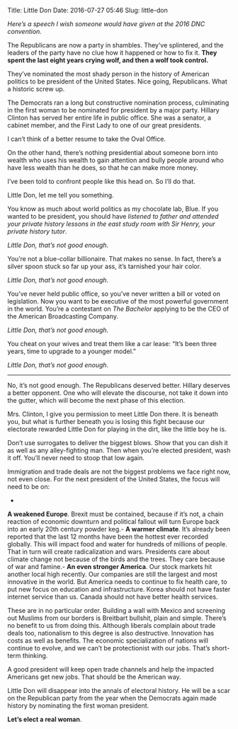 Title: Little Don
Date: 2016-07-27 05:46
Slug: little-don

*Here’s a speech I wish someone would have given at the 2016 DNC convention.*

The Republicans are now a party in shambles. They’ve splintered, and the leaders of the party have no clue how it happened or how to fix it. **They spent the last eight years crying wolf, and then a wolf took control.**

They’ve nominated the most shady person in the history of American politics to be president of the United States. Nice going, Republicans. What a historic screw up.

The Democrats ran a long but constructive nomination process, culminating in the first woman to be nominated for president by a major party. Hillary Clinton has served her entire life in public office. She was a senator, a cabinet member, and the First Lady to one of our great presidents.

I can’t think of a better resume to take the Oval Office.

On the other hand, there’s nothing presidential about someone born into wealth who uses his wealth to gain attention and bully people around who have less wealth than he does, so that he can make more money.

I’ve been told to confront people like this head on. So I’ll do that.

Little Don, let me tell you something.

You know as much about world politics as my chocolate lab, Blue. If you wanted to be president, you should have  *listened to father and attended your private history lessons in the east study room with Sir Henry, your private history tutor*.

*Little Don, that’s not good enough.*

You’re not a blue-collar billionaire. That makes no sense. In fact, there’s a silver spoon stuck so far up your ass, it’s tarnished your hair color.

*Little Don, that’s not good enough.*

You’ve never held public office, so you’ve never written a bill or voted on legislation. Now you want to be executive of the most powerful government in the world. You’re a contestant on *The Bachelor* applying to be the CEO of the American Broadcasting Company.

*Little Don, that’s not good enough.*

You cheat on your wives and treat them like a car lease: “It’s been three years, time to upgrade to a younger model.”

*Little Don, that’s not good enough.*

---

No, it’s not good enough. The Republicans deserved better. Hillary deserves a better opponent. One who will elevate the discourse, not take it down into the gutter, which will become the next phase of this election.

Mrs. Clinton, I give you permission to meet Little Don there. It is beneath you, but what is further beneath you is losing this fight because our electorate rewarded Little Don for playing in the dirt, like the little boy he is.

Don’t use surrogates to deliver the biggest blows. Show that you can dish it as well as any alley-fighting man. Then when you’re elected president, wash it off. You’ll never need to stoop that low again.

Immigration and trade deals are not the biggest problems we face right now, not even close. For the next president of the United States, the focus will need to be on:

- 
**A weakened Europe**. Brexit must be contained, because if it’s not, a chain reaction of economic downturn and political fallout will turn Europe back into an early 20th century powder keg.- 
**A warmer climate**. It’s already been reported that the last 12 months have been the hottest ever recorded globally. This will impact food and water for hundreds of millions of people. That in turn will create radicalization and wars. Presidents care about climate change not because of the birds and the trees. They care because of war and famine.- 
**An even stronger America**. Our stock markets hit another local high recently. Our companies are still the largest and most innovative in the world. But America needs to continue to fix health care, to put new focus on education and infrastructure. Korea should not have faster internet service than us. Canada should not have better health services.

These are in no particular order. Building a wall with Mexico and screening out Muslims from our borders is Breitbart bullshit, plain and simple. There’s no benefit to us from doing this. Although liberals complain about trade deals too, nationalism to this degree is also destructive. Innovation has costs as well as benefits. The economic specialization of nations will continue to evolve, and we can’t be protectionist with our jobs. That’s short-term thinking.

A good president will keep open trade channels and help the impacted Americans get new jobs. That should be the American way.

Little Don will disappear into the annals of electoral history. He will be a scar on the Republican party from the year when the Democrats again made history by nominating the first woman president.

**Let’s elect a real woman**.